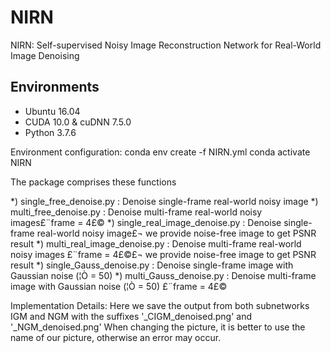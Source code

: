 # NIRN
NIRN: Self-supervised Noisy Image Reconstruction Network for Real-World Image Denoising
## Environments
- Ubuntu 16.04
- CUDA 10.0 & cuDNN 7.5.0
- Python 3.7.6

Environment configuration:
conda env create -f NIRN.yml
conda activate NIRN

The package comprises these functions

*) single_free_denoise.py        : Denoise single-frame real-world noisy image 
*) multi_free_denoise.py       : Denoise multi-frame real-world noisy images£¨frame = 4£©
*) single_real_image_denoise.py       : Denoise single-frame real-world noisy image£¬ we provide noise-free image to get PSNR result 
*) multi_real_image_denoise.py        : Denoise multi-frame real-world noisy images £¨frame = 4£©£¬ we provide noise-free image to get PSNR result 
*) single_Gauss_denoise.py      : Denoise single-frame image with Gaussian noise (¦Ò = 50) 
*) multi_Gauss_denoise.py      : Denoise multi-frame image with Gaussian noise (¦Ò = 50)  £¨frame = 4£©

Implementation Details:
Here we save the output from both subnetworks IGM and NGM with the suffixes '_CIGM_denoised.png' and '_NGM_denoised.png'
When changing the picture, it is better to use the name of our picture, otherwise an error may occur.
